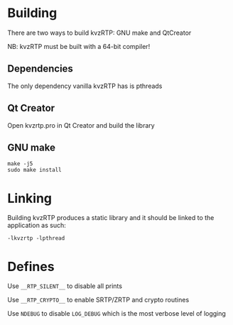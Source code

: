 # Building

There are two ways to build kvzRTP: GNU make and QtCreator

NB: kvzRTP must be built with a 64-bit compiler!

## Dependencies

The only dependency vanilla kvzRTP has is pthreads

## Qt Creator

Open kvzrtp.pro in Qt Creator and build the library

## GNU make

```
make -j5
sudo make install
```

# Linking

Building kvzRTP produces a static library and it should be linked to the application as such:

```
-lkvzrtp -lpthread
```

# Defines

Use `__RTP_SILENT__` to disable all prints

Use `__RTP_CRYPTO__` to enable SRTP/ZRTP and crypto routines

Use `NDEBUG` to disable `LOG_DEBUG` which is the most verbose level of logging
